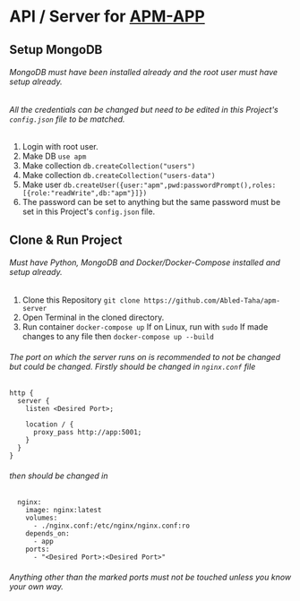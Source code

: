 # API / Server for [APM-APP](https://github.com/Abled-Taha/apm-app)

## Setup MongoDB
###### MongoDB must have been installed already and the root user must have setup already.
###### All the credentials can be changed but need to be edited in this Project's `config.json` file to be matched.
1) Login with root user.
2) Make DB `use apm`
3) Make collection `db.createCollection("users")`
4) Make collection `db.createCollection("users-data")`
5) Make user `db.createUser({user:"apm",pwd:passwordPrompt(),roles:[{role:"readWrite",db:"apm"}]})`
6) The password can be set to anything but the same password must be set in this Project's `config.json` file.

## Clone & Run Project
###### Must have Python, MongoDB and Docker/Docker-Compose installed and setup already.
1) Clone this Repository `git clone https://github.com/Abled-Taha/apm-server`
2) Open Terminal in the cloned directory.
3) Run container `docker-compose up` If on Linux, run with `sudo` If made changes to any file then `docker-compose up --build`

###### The port on which the server runs on is recommended to not be changed but could be changed. Firstly should be changed in `nginx.conf` file 
```
http {
  server {
    listen <Desired Port>;

    location / {
      proxy_pass http://app:5001;
    }
  }
}
```
###### then should be changed in
```
  nginx:
    image: nginx:latest
    volumes:
      - ./nginx.conf:/etc/nginx/nginx.conf:ro
    depends_on:
      - app
    ports:
      - "<Desired Port>:<Desired Port>"
```
###### Anything other than the marked ports must not be touched unless you know your own way.